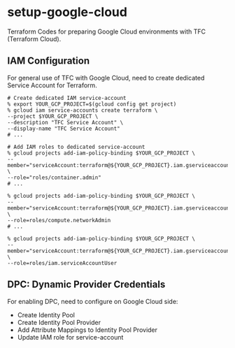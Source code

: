# setup-google-cloud
Terraform Codes for preparing Google Cloud environments with TFC (Terraform Cloud).

## IAM Configuration
For general use of TFC with Google Cloud, need to create dedicated Service Account for Terraform.

```shell
# Create dedicated IAM service-account
% export YOUR_GCP_PROJECT=$(gcloud config get project)
% gcloud iam service-accounts create terraform \
--project $YOUR_GCP_PROJECT \
--description "TFC Service Account" \
--display-name "TFC Service Account"
# ...

# Add IAM roles to dedicated service-account
% gcloud projects add-iam-policy-binding $YOUR_GCP_PROJECT \
--member="serviceAccount:terraform@${YOUR_GCP_PROJECT}.iam.gserviceaccount.com" \
--role="roles/container.admin"
# ...

% gcloud projects add-iam-policy-binding $YOUR_GCP_PROJECT \
--member="serviceAccount:terraform@${YOUR_GCP_PROJECT}.iam.gserviceaccount.com" \
--role=roles/compute.networkAdmin
# ...

% gcloud projects add-iam-policy-binding $YOUR_GCP_PROJECT \
--member="serviceAccount:terraform@${YOUR_GCP_PROJECT}.iam.gserviceaccount.com" \
--role=roles/iam.serviceAccountUser
```

## DPC: Dynamic Provider Credentials
For enabling DPC, need to configure on Google Cloud side:
- Create Identity Pool
- Create Identity Pool Provider
- Add Attribute Mappings to Identity Pool Provider
- Update IAM role for service-account
